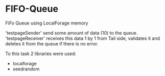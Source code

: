 # FIFO-Queue
 FiFo Queue using LocalForage memory

<span>'testpageSender' send some amount of data (10) to the queue. </span></br>
<span>'testpageReceiver' receives this data 1 by 1 from Tail side, validates it and deletes it from the queue if there is no error. </span>

To this task 2 libraries were used:
- localforage
- seedrandom
